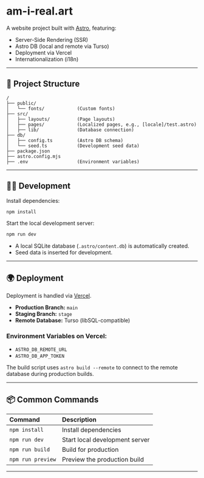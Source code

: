 # am-i-real.art

A website project built with [Astro](https://astro.build/), featuring:

- Server-Side Rendering (SSR)
- Astro DB (local and remote via Turso)
- Deployment via Vercel
- Internationalization (i18n)

---

## 🚀 Project Structure

```text
/
├── public/
│   └── fonts/            (Custom fonts)
├── src/
│   ├── layouts/          (Page layouts)
│   ├── pages/            (Localized pages, e.g., [locale]/test.astro)
│   ├── lib/              (Database connection)
├── db/
│   ├── config.ts         (Astro DB schema)
│   └── seed.ts           (Development seed data)
├── package.json
├── astro.config.mjs
├── .env                  (Environment variables)
```

---

## 🧑‍💻 Development

Install dependencies:

```bash
npm install
```

Start the local development server:

```bash
npm run dev
```

- A local SQLite database (`.astro/content.db`) is automatically created.
- Seed data is inserted for development.

---

## 🌍 Deployment

Deployment is handled via [Vercel](https://vercel.com/).

- **Production Branch:** `main`
- **Staging Branch:** `stage`
- **Remote Database:** Turso (libSQL-compatible)

### Environment Variables on Vercel:

- `ASTRO_DB_REMOTE_URL`
- `ASTRO_DB_APP_TOKEN`

The build script uses `astro build --remote` to connect to the remote database during production builds.

---

## 📦 Common Commands

| Command              | Description                      |
|:---------------------|:---------------------------------|
| `npm install`         | Install dependencies             |
| `npm run dev`         | Start local development server   |
| `npm run build`       | Build for production             |
| `npm run preview`     | Preview the production build     |

---
